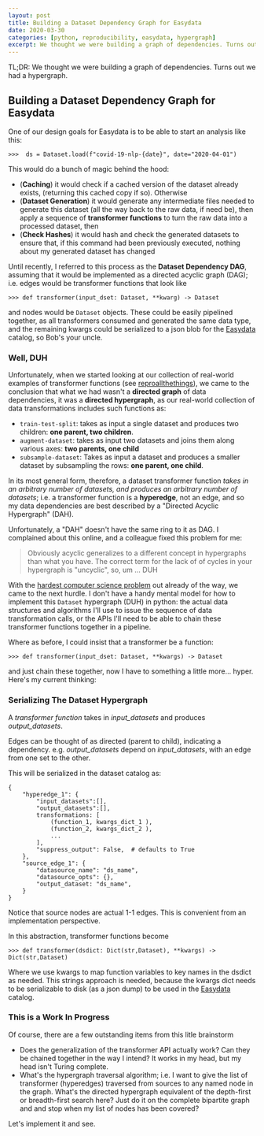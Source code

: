 ```yaml
---
layout: post
title: Building a Dataset Dependency Graph for Easydata
date: 2020-03-30
categories: [python, reproducibility, easydata, hypergraph]
excerpt: We thought we were building a graph of dependencies. Turns out we had a hypergraph.
---
```

TL;DR: We thought we were building a graph of dependencies. Turns out we had a hypergraph.

## Building a Dataset Dependency Graph for Easydata

One of our design goals for Easydata is to be able to start an analysis like this:

```
>>>  ds = Dataset.load(f"covid-19-nlp-{date}", date="2020-04-01")
```

This would do a bunch of magic behind the hood:

* (**Caching**) it would check if a cached version of the dataset already exists, (returning this cached copy if so). Otherwise
* (**Dataset Generation**) it would generate any intermediate files needed to generate this dataset (all the way back to the raw data, if need be), then apply a sequence of **transformer functions** to turn the raw data into a processed dataset, then
* (**Check Hashes**) it would hash and check the generated datasets to ensure that, if this command had been previously executed, nothing about my generated dataset has changed

Until recently, I referred to this process as the **Dataset Dependency DAG**, assuming that it would be implemented as a directed acyclic graph (DAG); i.e. edges would be transformer functions that look like

```
>>> def transformer(input_dset: Dataset, **kwarg) -> Dataset
```
and nodes would be `Dataset` objects. These could be easily pipelined together, as all transformers consumed and generated the same data type, and the remaining kwargs could be serialized to a json blob for the [Easydata] catalog, so Bob's your uncle.

### Well, DUH

Unfortunately, when we started looking at our collection of real-world examples of transformer functions (see [reproallthethings]), we came to the conclusion that what we had wasn't a **directed graph** of data dependencies, it was a **directed hypergraph**, as our real-world collection of data transformations includes such functions as:

[reproallthethings]: https:/github.com/acwooding/reproallthethings
[easydata]: https://github.com/hackalog/easydata

* `train-test-split`: takes as input a single dataset and produces two children: **one parent, two children**.
* `augment-dataset`: takes as input two datasets and joins them along various axes: **two parents, one child**
* `subsample-dataset`: Takes as input a dataset and produces a smaller dataset by subsampling the rows: **one parent, one child**.

In its most general form, therefore, a dataset transformer function *takes in an arbitrary number of datasets, and produces an arbitrary number of datasets*; i.e. a transformer function is a **hyperedge**, not an edge, and so my data dependencies are best described by a "Directed Acyclic Hypergraph" (DAH).

Unfortunately, a "DAH" doesn't have the same ring to it as DAG. I complained about this online, and a colleague fixed this problem for me:

> Obviously acyclic generalizes to a different concept in hypergraphs than what you have. The correct term for the lack of of cycles in your hypergraph is "uncyclic", so, um ... DUH

With the [hardest computer science problem][naming] out already of the way, we came to the next hurdle. I don't have a handy mental model for how to implement this `Dataset` hypergraph (DUH) in python: the actual data structures and algorithms I'll use to issue the sequence of data transformation calls, or the APIs I'll need to be able to chain these transformer functions together in a pipeline.

[naming]: https://martinfowler.com/bliki/TwoHardThings.html

Where as before, I could insist that a transformer be a function:
```
>>> def transformer(input_dset: Dataset, **kwargs) -> Dataset
```
and just chain these together, now I have to something a little more... hyper.
Here's my current thinking:

### Serializing The Dataset Hypergraph

A *transformer function* takes in *input_datasets* and produces *output_datasets*.

Edges can be thought of as directed (parent to child), indicating a dependency. e.g. *output_datasets* depend on *input_datasets*, with an edge from one set to the other.

This will be serialized in the dataset catalog as:
```
{
    "hyperedge_1": {
        "input_datasets":[],
        "output_datasets":[],
        transformations: [
            (function_1, kwargs_dict_1 ),
            (function_2, kwargs_dict_2 ),
            ...
        ],
        "suppress_output": False,  # defaults to True
    },
    "source_edge_1": {
        "datasource_name": "ds_name",
        "datasource_opts": {},
        "output_dataset: "ds_name",
    }
}
```
Notice that source nodes are actual 1-1 edges. This is convenient from an implementation perspective.

In this abstraction, transformer functions become
```
>>> def transformer(dsdict: Dict(str,Dataset), **kwargs) -> Dict(str,Dataset)
```
Where we use kwargs to map function variables to key names in the dsdict as needed. This strings approach is needed, because the kwargs dict needs to be serializable to disk (as a json dump) to be used in the [Easydata] catalog.

### This is a Work In Progress
Of course, there are a few outstanding items from this litle brainstorm

* Does the generalization of the transformer API actually work? Can they be chained together in the way I intend? It works in my head, but my head isn't Turing complete.
* What's the hypergraph traversal algorithm; i.e. I want to give the list of transformer (hyperedges) traversed from sources to any named node in the graph. What's the directed hypergraph equivalent of the depth-first or breadth-first search here? Just do it on the complete bipartite graph and and stop when my list of nodes has been covered?

Let's implement it and see.